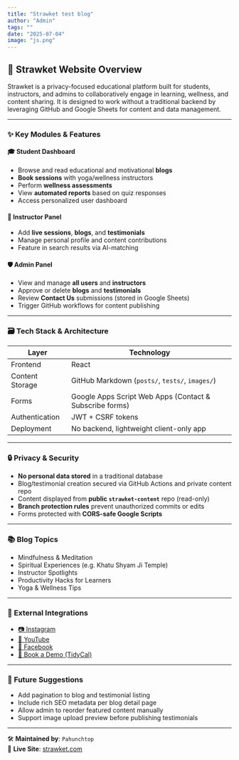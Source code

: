 ```yaml
---
title: "Strawket test blog"
author: "Admin"
tags: ""
date: "2025-07-04"
image: "js.png"
---
```



## 🏫 Strawket Website Overview

Strawket is a privacy-focused educational platform built for students, instructors, and admins to collaboratively engage in learning, wellness, and content sharing. It is designed to work without a traditional backend by leveraging GitHub and Google Sheets for content and data management.

---

### ✨ Key Modules & Features

#### 🎓 Student Dashboard
- Browse and read educational and motivational **blogs**
- **Book sessions** with yoga/wellness instructors
- Perform **wellness assessments**
- View **automated reports** based on quiz responses
- Access personalized user dashboard

#### 🧘 Instructor Panel
- Add **live sessions**, **blogs**, and **testimonials**
- Manage personal profile and content contributions
- Feature in search results via AI-matching

#### 🛡️ Admin Panel
- View and manage **all users** and **instructors**
- Approve or delete **blogs** and **testimonials**
- Review **Contact Us** submissions (stored in Google Sheets)
- Trigger GitHub workflows for content publishing

---

### 🗃️ Tech Stack & Architecture

| Layer | Technology |
|-------|------------|
| Frontend | React |
| Content Storage | GitHub Markdown (`posts/`, `tests/`, `images/`) |
| Forms | Google Apps Script Web Apps (Contact & Subscribe forms) |
| Authentication | JWT + CSRF tokens |
| Deployment | No backend, lightweight client-only app |

---

### 🔒 Privacy & Security

- **No personal data stored** in a traditional database
- Blog/testimonial creation secured via GitHub Actions and private content repo
- Content displayed from **public `strawket-content`** repo (read-only)
- **Branch protection rules** prevent unauthorized commits or edits
- Forms protected with **CORS-safe Google Scripts**

---

### 📚 Blog Topics

- Mindfulness & Meditation
- Spiritual Experiences (e.g. Khatu Shyam Ji Temple)
- Instructor Spotlights
- Productivity Hacks for Learners
- Yoga & Wellness Tips

---

### 🔗 External Integrations

- [📷 Instagram](https://www.instagram.com/strawketlearning)
- [🎥 YouTube](https://youtube.com/@strawket)
- [📘 Facebook](https://www.facebook.com/share/16iw7U1H5J)
- [📅 Book a Demo (TidyCal)](https://tidycal.com/deepak-strawket/strawket-product-demo)

---

### 🚀 Future Suggestions

- Add pagination to blog and testimonial listing
- Include rich SEO metadata per blog detail page
- Allow admin to reorder featured content manually
- Support image upload preview before publishing testimonials

---

🛠️ **Maintained by**: `Pahunchtop`  
🔗 **Live Site**: [strawket.com](https://strawket.com)
